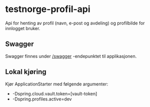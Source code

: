 # testnorge-profil-api

Api for henting av profil (navn, e-post og avdeling) og profilbilde for innlogget bruker.

## Swagger
Swagger finnes under [/swagger](https://testnorge-profil-api.dev.adeo.no/swagger) -endepunktet til applikasjonen.

## Lokal kjøring
Kjør ApplicationStarter med følgende argumenter:
 - -Dspring.cloud.vault.token=[vault-token]
 - -Dspring.profiles.active=dev